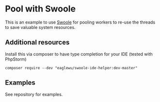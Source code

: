 Pool with Swoole
===
This is an example to use [Swoole](https://www.swoole.co.uk/) for pooling workers to re-use the threads to save valuable system resources.

Additional resources
---
Install this via composer to have type completion for your IDE (tested with PhpStorm)

`composer require --dev "eaglewu/swoole-ide-helper:dev-master"`

Examples
---
See repository for examples.
